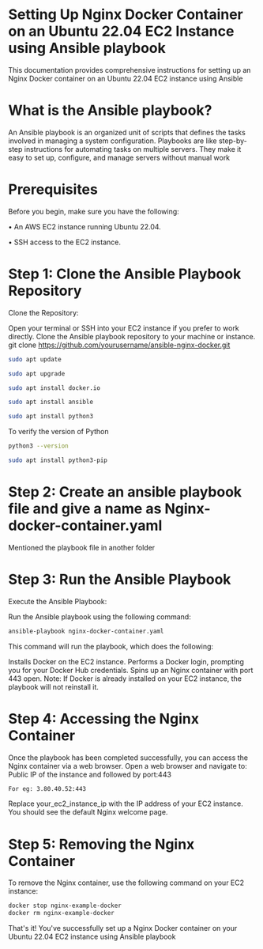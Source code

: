# Setting Up Nginx Docker Container on an Ubuntu 22.04 EC2 Instance using Ansible playbook
This documentation provides comprehensive instructions for setting up an Nginx Docker container on an Ubuntu 22.04 EC2 instance using Ansible
# What is the Ansible playbook?
An Ansible playbook is an organized unit of scripts that defines the tasks involved in managing a system configuration. Playbooks are like step-by-step instructions for automating tasks on multiple servers. They make it easy to set up, configure, and manage servers without manual work
# Prerequisites
Before you begin, make sure you have the following:

• An AWS EC2 instance running Ubuntu 22.04.

• SSH access to the EC2 instance.

# Step 1: Clone the Ansible Playbook Repository
Clone the Repository:

Open your terminal or SSH into your EC2 instance if you prefer to work directly. Clone the Ansible playbook repository to your machine or instance.
git clone https://github.com/yourusername/ansible-nginx-docker.git
```bash
sudo apt update
```
```bash
sudo apt upgrade
```
```bash
sudo apt install docker.io
```
```bash
sudo apt install ansible
```
```bash
sudo apt install python3
```
To verify the version of Python
```bash
python3 --version
```
```bash
sudo apt install python3-pip
```
# Step 2: Create an ansible playbook file and give a name as Nginx-docker-container.yaml
Mentioned the playbook file in another folder
# Step 3: Run the Ansible Playbook
Execute the Ansible Playbook:

Run the Ansible playbook using the following command:
```bash
ansible-playbook nginx-docker-container.yaml
```
This command will run the playbook, which does the following:

Installs Docker on the EC2 instance.
Performs a Docker login, prompting you for your Docker Hub credentials.
Spins up an Nginx container with port 443 open.
Note: If Docker is already installed on your EC2 instance, the playbook will not reinstall it.
# Step 4: Accessing the Nginx Container
Once the playbook has been completed successfully, you can access the Nginx container via a web browser. Open a web browser and navigate to:
Public IP of the instance and followed by port:443
```bash
For eg: 3.80.40.52:443
```
Replace your_ec2_instance_ip with the IP address of your EC2 instance. You should see the default Nginx welcome page.
# Step 5: Removing the Nginx Container
To remove the Nginx container, use the following command on your EC2 instance:
```bash
docker stop nginx-example-docker
docker rm nginx-example-docker
```
That's it! You've successfully set up a Nginx Docker container on your Ubuntu 22.04 EC2 instance using Ansible playbook
